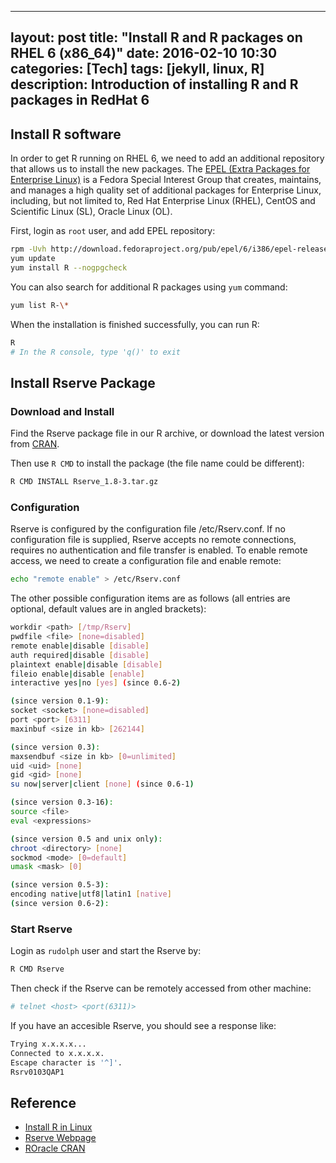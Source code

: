 
---
layout: post
title: "Install R and R packages on RHEL 6 (x86_64)"
date: 2016-02-10 10:30
categories: [Tech]
tags: [jekyll, linux, R]
description: Introduction of installing R and R packages in RedHat 6
---

## Install R software

In order to get R running on RHEL 6, we need to add an additional repository that allows us to install the new packages.
The [EPEL (Extra Packages for Enterprise Linux)](https://fedoraproject.org/wiki/EPEL) is a Fedora Special Interest Group
that creates, maintains, and manages a high quality set of additional packages for Enterprise Linux,
including, but not limited to, Red Hat Enterprise Linux (RHEL), CentOS and Scientific Linux (SL), Oracle Linux (OL).

First, login as `root` user, and add EPEL repository:

``` bash
rpm -Uvh http://download.fedoraproject.org/pub/epel/6/i386/epel-release-6-8.noarch.rpm
yum update
yum install R --nogpgcheck
```

You can also search for additional R packages using `yum` command:

``` bash
yum list R-\*
```

When the installation is finished successfully, you can run R:

``` bash
R
# In the R console, type 'q()' to exit
```

## Install Rserve Package

### Download and Install

Find the Rserve package file in our R archive, or download the latest version from
[CRAN](https://cran.r-project.org/web/packages/Rserve/index.html).

Then use `R CMD` to install the package (the file name could be different):

``` bash
R CMD INSTALL Rserve_1.8-3.tar.gz
```

### Configuration

Rserve is configured by the configuration file /etc/Rserv.conf.
If no configuration file is supplied, Rserve accepts no remote connections,
requires no authentication and file transfer is enabled.
To enable remote access, we need to create a configuration file and enable remote:

``` bash
echo "remote enable" > /etc/Rserv.conf
```

The other possible configuration items are as follows
(all entries are optional, default values are in angled brackets):

``` bash
workdir <path> [/tmp/Rserv]
pwdfile <file> [none=disabled]
remote enable|disable [disable]
auth required|disable [disable]
plaintext enable|disable [disable]
fileio enable|disable [enable]
interactive yes|no [yes] (since 0.6-2)

(since version 0.1-9):
socket <socket> [none=disabled]
port <port> [6311]
maxinbuf <size in kb> [262144]

(since version 0.3):
maxsendbuf <size in kb> [0=unlimited]
uid <uid> [none]
gid <gid> [none]
su now|server|client [none] (since 0.6-1)

(since version 0.3-16):
source <file>
eval <expressions>

(since version 0.5 and unix only):
chroot <directory> [none]
sockmod <mode> [0=default]
umask <mask> [0]

(since version 0.5-3):
encoding native|utf8|latin1 [native]
(since version 0.6-2):
```

### Start Rserve

Login as `rudolph` user and start the Rserve by:

``` bash
R CMD Rserve
```

Then check if the Rserve can be remotely accessed from other machine:

``` bash
# telnet <host> <port(6311)>
```

If you have an accesible Rserve, you should see a response like:

``` bash
Trying x.x.x.x...
Connected to x.x.x.x.
Escape character is '^]'.
Rsrv0103QAP1
```



## Reference

- [Install R in Linux](http://www.jason-french.com/blog/2013/03/11/installing-r-in-linux/)
- [Rserve Webpage](https://rforge.net/Rserve/)
- [ROracle CRAN](https://cran.r-project.org/web/packages/ROracle/index.html)

